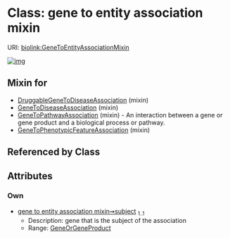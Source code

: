 
# Class: gene to entity association mixin




URI: [biolink:GeneToEntityAssociationMixin](https://w3id.org/biolink/vocab/GeneToEntityAssociationMixin)


[![img](https://yuml.me/diagram/nofunky;dir:TB/class/[GeneOrGeneProduct]<subject%201..1-++[GeneToEntityAssociationMixin],[GeneToPhenotypicFeatureAssociation]uses%20-.->[GeneToEntityAssociationMixin],[GeneToPathwayAssociation]uses%20-.->[GeneToEntityAssociationMixin],[GeneToDiseaseAssociation]uses%20-.->[GeneToEntityAssociationMixin],[DruggableGeneToDiseaseAssociation]uses%20-.->[GeneToEntityAssociationMixin],[GeneToPhenotypicFeatureAssociation],[GeneToPathwayAssociation],[GeneToDiseaseAssociation],[GeneOrGeneProduct],[DruggableGeneToDiseaseAssociation])](https://yuml.me/diagram/nofunky;dir:TB/class/[GeneOrGeneProduct]<subject%201..1-++[GeneToEntityAssociationMixin],[GeneToPhenotypicFeatureAssociation]uses%20-.->[GeneToEntityAssociationMixin],[GeneToPathwayAssociation]uses%20-.->[GeneToEntityAssociationMixin],[GeneToDiseaseAssociation]uses%20-.->[GeneToEntityAssociationMixin],[DruggableGeneToDiseaseAssociation]uses%20-.->[GeneToEntityAssociationMixin],[GeneToPhenotypicFeatureAssociation],[GeneToPathwayAssociation],[GeneToDiseaseAssociation],[GeneOrGeneProduct],[DruggableGeneToDiseaseAssociation])

## Mixin for

 * [DruggableGeneToDiseaseAssociation](DruggableGeneToDiseaseAssociation.md) (mixin) 
 * [GeneToDiseaseAssociation](GeneToDiseaseAssociation.md) (mixin) 
 * [GeneToPathwayAssociation](GeneToPathwayAssociation.md) (mixin)  - An interaction between a gene or gene product and a biological process or pathway.
 * [GeneToPhenotypicFeatureAssociation](GeneToPhenotypicFeatureAssociation.md) (mixin) 

## Referenced by Class


## Attributes


### Own

 * [gene to entity association mixin➞subject](gene_to_entity_association_mixin_subject.md)  <sub>1..1</sub>
     * Description: gene that is the subject of the association
     * Range: [GeneOrGeneProduct](GeneOrGeneProduct.md)
